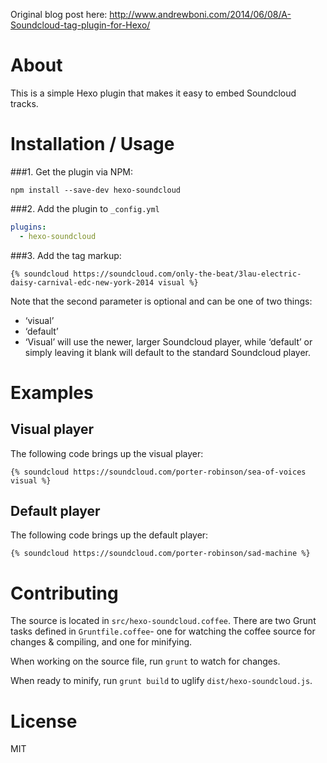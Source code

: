Original blog post here: http://www.andrewboni.com/2014/06/08/A-Soundcloud-tag-plugin-for-Hexo/

# About
This is a simple Hexo plugin that makes it easy to embed Soundcloud tracks.

# Installation / Usage
###1. Get the plugin via NPM:
```
npm install --save-dev hexo-soundcloud
```
###2. Add the plugin to `_config.yml`
```yaml
plugins:
  - hexo-soundcloud
```
###3. Add the tag markup:

```
{% soundcloud https://soundcloud.com/only-the-beat/3lau-electric-daisy-carnival-edc-new-york-2014 visual %}
```
Note that the second parameter is optional and can be one of two things:

- ‘visual’
- ‘default’
- ‘Visual’ will use the newer, larger Soundcloud player, while ‘default’ or simply leaving it blank will default to the standard Soundcloud player.

# Examples
## Visual player
The following code brings up the visual player:
```
{% soundcloud https://soundcloud.com/porter-robinson/sea-of-voices visual %}
```

## Default player
The following code brings up the default player:
```
{% soundcloud https://soundcloud.com/porter-robinson/sad-machine %}
```
# Contributing
The source is located in `src/hexo-soundcloud.coffee`. There are two Grunt tasks defined in `Gruntfile.coffee`- one for watching the coffee source for changes & compiling, and one for minifying.

When working on the source file, run `grunt` to watch for changes.

When ready to minify, run `grunt build` to uglify `dist/hexo-soundcloud.js`.

# License
MIT
